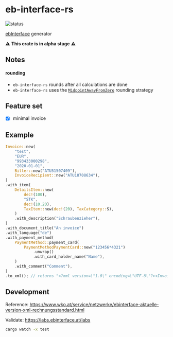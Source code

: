 # eb-interface-rs

![status](https://github.com/cloudacy/eb-interface-rs/actions/workflows/rust.yml/badge.svg)

[ebInterface](https://www.wko.at/service/netzwerke/was-ist-ebinterface.html) generator

:warning: **This crate is in alpha stage** :warning:

## Notes

#### rounding

- `eb-interface-rs` rounds after all calculations are done
- `eb-interface-rs` uses the [`MidpointAwayFromZero`](https://docs.rs/rust_decimal/latest/rust_decimal/enum.RoundingStrategy.html#variant.MidpointAwayFromZero) rounding strategy

## Feature set

- [x] minimal invoice

## Example

```rust
Invoice::new(
    "test",
    "EUR",
    "993433000298",
    "2020-01-01",
    Biller::new("ATU51507409"),
    InvoiceRecipient::new("ATU18708634"),
)
.with_item(
    DetailsItem::new(
        dec!(100),
        "STK",
        dec!(10.20),
        TaxItem::new(dec!(20), TaxCategory::S),
    )
    .with_description("Schraubenzieher"),
)
.with_document_title("An invoice")
.with_language("de")
.with_payment_method(
    PaymentMethod::payment_card(
        PaymentMethodPaymentCard::new("123456*4321")
            .unwrap()
            .with_card_holder_name("Name"),
    )
    .with_comment("Comment"),
)
.to_xml(); // returns "<?xml version=\"1.0\" encoding=\"UTF-8\"?><Invoice>...</Invoice>"
```

## Development

Reference: https://www.wko.at/service/netzwerke/ebinterface-aktuelle-version-xml-rechnungsstandard.html

Validate: https://labs.ebinterface.at/labs

```sh
cargo watch -x test
```
